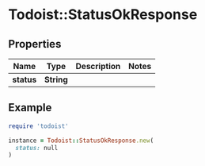 # Todoist::StatusOkResponse

## Properties

| Name | Type | Description | Notes |
| ---- | ---- | ----------- | ----- |
| **status** | **String** |  |  |

## Example

```ruby
require 'todoist'

instance = Todoist::StatusOkResponse.new(
  status: null
)
```

